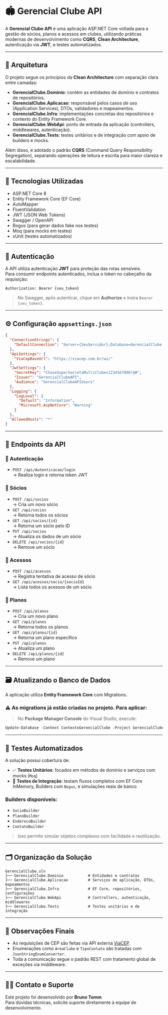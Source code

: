 # 🏟️ Gerencial Clube API

A **Gerencial Clube API** é uma aplicação ASP.NET Core voltada para a gestão de sócios, planos e acessos em clubes, utilizando práticas modernas de desenvolvimento como **CQRS**, **Clean Architecture**, autenticação via **JWT**, e testes automatizados.

---

## 📐 Arquitetura

O projeto segue os princípios da **Clean Architecture** com separação clara entre camadas:

- **GerencialClube.Dominio**: contém as entidades de domínio e contratos de repositórios.
- **GerencialClube.Aplicacao**: responsável pelos casos de uso (Application Services), DTOs, validadores e mapeamentos.
- **GerencialClube.Infra**: implementações concretas dos repositórios e contexto do Entity Framework Core.
- **GerencialClube.WebApi**: ponto de entrada da aplicação (controllers, middlewares, autenticação).
- **GerencialClube.Tests**: testes unitários e de integração com apoio de builders e mocks.

Além disso, é adotado o padrão **CQRS** (Command Query Responsibility Segregation), separando operações de leitura e escrita para maior clareza e escalabilidade.

---

## 🧰 Tecnologias Utilizadas

- ASP.NET Core 8
- Entity Framework Core (EF Core)
- AutoMapper
- FluentValidation
- JWT (JSON Web Tokens)
- Swagger / OpenAPI
- Bogus (para gerar dados fake nos testes)
- Moq (para mocks em testes)
- xUnit (testes automatizados)

---

## 🔐 Autenticação

A API utiliza autenticação **JWT** para proteção das rotas sensíveis.  
Para consumir endpoints autenticados, inclua o token no cabeçalho da requisição:

```
Authorization: Bearer {seu_token}
```

> No Swagger, após autenticar, clique em **Authorize** e insira `Bearer {seu_token}`.

---

## ⚙️ Configuração `appsettings.json`

```json
{
  "ConnectionStrings": {
    "DefaultConnection": "Server={SeuServidor};Database=GerencialClube;Trusted_Connection=True;TrustServerCertificate=True"
  },
  "ApiSettings": {
    "ViaCepBaseUrl": "https://viacep.com.br/ws/"
  },
  "JwtSettings": {
    "SecretKey": "ChaveSuperSecretaMultiClubes1234567890!@#",
    "Issuer": "GerencialClubeAPI",
    "Audience": "GerencialClubeAPIUsers"
  },
  "Logging": {
    "LogLevel": {
      "Default": "Information",
      "Microsoft.AspNetCore": "Warning"
    }
  },
  "AllowedHosts": "*"
}
```

---

## 📡 Endpoints da API

### 🔐 Autenticação

- `POST /api/Autenticacao/login`  
  → Realiza login e retorna token JWT

### 👥 Sócios

- `POST /api/socios`  
  → Cria um novo sócio
- `GET /api/socios`  
  → Retorna todos os sócios
- `GET /api/socios/{id}`  
  → Retorna um sócio pelo ID
- `PUT /api/socios`  
  → Atualiza os dados de um sócio
- `DELETE /api/socios/{id}`  
  → Remove um sócio

### 📅 Acessos

- `POST /api/acessos`  
  → Registra tentativa de acesso de sócio
- `GET /api/acessos/socio/{socioId}`  
  → Lista todos os acessos de um sócio

### 🧾 Planos

- `POST /api/planos`  
  → Cria um novo plano
- `GET /api/planos`  
  → Retorna todos os planos
- `GET /api/planos/{id}`  
  → Retorna um plano específico
- `PUT /api/planos`  
  → Atualiza um plano
- `DELETE /api/planos/{id}`  
  → Remove um plano

---

## 🗃️ Atualizando o Banco de Dados

A aplicação utiliza **Entity Framework Core** com Migrations.

### ⚠️ As migrations já estão criadas no projeto. Para aplicar:

> No **Package Manager Console** do Visual Studio, execute:

```powershell
Update-Database -Context ContextoGerencialClube -Project GerencialClube.Infra -StartupProject GerencialClube.WebApi
```

---

## 🧪 Testes Automatizados

A solução possui cobertura de:

- ✅ **Testes Unitários**: focados em métodos de domínio e serviços com mocks (`Moq`)
- 🔁 **Testes de Integração**: testam fluxos completos com EF Core InMemory, Builders com `Bogus`, e simulações reais de banco

### Builders disponíveis:

- `SocioBuilder`
- `PlanoBuilder`
- `EnderecoBuilder`
- `ContatoBuilder`

> Isso permite simular objetos complexos com facilidade e reutilização.

---

## 🗂️ Organização da Solução

```
GerencialClube.sln
├── GerencialClube.Dominio           # Entidades e contratos
├── GerencialClube.Aplicacao         # Serviços de aplicação, DTOs, mapeamentos
├── GerencialClube.Infra             # EF Core, repositórios, configurações
├── GerencialClube.WebApi            # Controllers, autenticação, middlewares
├── GerencialClube.Tests             # Testes unitários e de integração
```

---

## 📌 Observações Finais

- As requisições de CEP são feitas via API externa [ViaCEP](https://viacep.com.br).
- Enumerações como `AreaClube` e `TipoContato` são tratadas com `JsonStringEnumConverter`.
- Toda a comunicação segue o padrão REST com tratamento global de exceções via middleware.

---

## 👨‍💻 Contato e Suporte

Este projeto foi desenvolvido por **Bruno Tomm**.  
Para dúvidas técnicas, solicite suporte diretamente à equipe de desenvolvimento.
